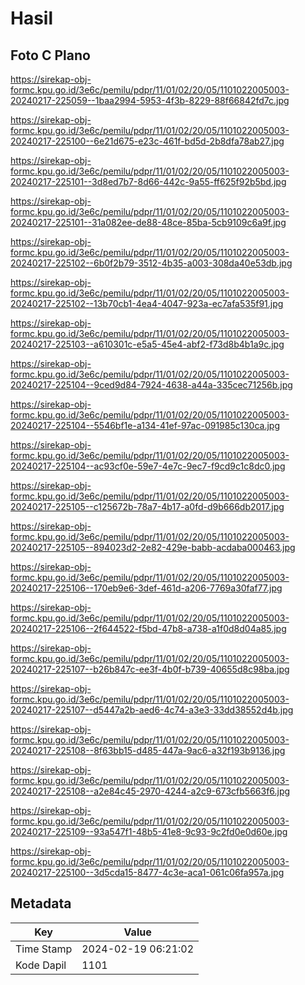 # Hasil

## Foto C Plano

https://sirekap-obj-formc.kpu.go.id/3e6c/pemilu/pdpr/11/01/02/20/05/1101022005003-20240217-225059--1baa2994-5953-4f3b-8229-88f66842fd7c.jpg

https://sirekap-obj-formc.kpu.go.id/3e6c/pemilu/pdpr/11/01/02/20/05/1101022005003-20240217-225100--6e21d675-e23c-461f-bd5d-2b8dfa78ab27.jpg

https://sirekap-obj-formc.kpu.go.id/3e6c/pemilu/pdpr/11/01/02/20/05/1101022005003-20240217-225101--3d8ed7b7-8d66-442c-9a55-ff625f92b5bd.jpg

https://sirekap-obj-formc.kpu.go.id/3e6c/pemilu/pdpr/11/01/02/20/05/1101022005003-20240217-225101--31a082ee-de88-48ce-85ba-5cb9109c6a9f.jpg

https://sirekap-obj-formc.kpu.go.id/3e6c/pemilu/pdpr/11/01/02/20/05/1101022005003-20240217-225102--6b0f2b79-3512-4b35-a003-308da40e53db.jpg

https://sirekap-obj-formc.kpu.go.id/3e6c/pemilu/pdpr/11/01/02/20/05/1101022005003-20240217-225102--13b70cb1-4ea4-4047-923a-ec7afa535f91.jpg

https://sirekap-obj-formc.kpu.go.id/3e6c/pemilu/pdpr/11/01/02/20/05/1101022005003-20240217-225103--a610301c-e5a5-45e4-abf2-f73d8b4b1a9c.jpg

https://sirekap-obj-formc.kpu.go.id/3e6c/pemilu/pdpr/11/01/02/20/05/1101022005003-20240217-225104--9ced9d84-7924-4638-a44a-335cec71256b.jpg

https://sirekap-obj-formc.kpu.go.id/3e6c/pemilu/pdpr/11/01/02/20/05/1101022005003-20240217-225104--5546bf1e-a134-41ef-97ac-091985c130ca.jpg

https://sirekap-obj-formc.kpu.go.id/3e6c/pemilu/pdpr/11/01/02/20/05/1101022005003-20240217-225104--ac93cf0e-59e7-4e7c-9ec7-f9cd9c1c8dc0.jpg

https://sirekap-obj-formc.kpu.go.id/3e6c/pemilu/pdpr/11/01/02/20/05/1101022005003-20240217-225105--c125672b-78a7-4b17-a0fd-d9b666db2017.jpg

https://sirekap-obj-formc.kpu.go.id/3e6c/pemilu/pdpr/11/01/02/20/05/1101022005003-20240217-225105--894023d2-2e82-429e-babb-acdaba000463.jpg

https://sirekap-obj-formc.kpu.go.id/3e6c/pemilu/pdpr/11/01/02/20/05/1101022005003-20240217-225106--170eb9e6-3def-461d-a206-7769a30faf77.jpg

https://sirekap-obj-formc.kpu.go.id/3e6c/pemilu/pdpr/11/01/02/20/05/1101022005003-20240217-225106--2f644522-f5bd-47b8-a738-a1f0d8d04a85.jpg

https://sirekap-obj-formc.kpu.go.id/3e6c/pemilu/pdpr/11/01/02/20/05/1101022005003-20240217-225107--b26b847c-ee3f-4b0f-b739-40655d8c98ba.jpg

https://sirekap-obj-formc.kpu.go.id/3e6c/pemilu/pdpr/11/01/02/20/05/1101022005003-20240217-225107--d5447a2b-aed6-4c74-a3e3-33dd38552d4b.jpg

https://sirekap-obj-formc.kpu.go.id/3e6c/pemilu/pdpr/11/01/02/20/05/1101022005003-20240217-225108--8f63bb15-d485-447a-9ac6-a32f193b9136.jpg

https://sirekap-obj-formc.kpu.go.id/3e6c/pemilu/pdpr/11/01/02/20/05/1101022005003-20240217-225108--a2e84c45-2970-4244-a2c9-673cfb5663f6.jpg

https://sirekap-obj-formc.kpu.go.id/3e6c/pemilu/pdpr/11/01/02/20/05/1101022005003-20240217-225109--93a547f1-48b5-41e8-9c93-9c2fd0e0d60e.jpg

https://sirekap-obj-formc.kpu.go.id/3e6c/pemilu/pdpr/11/01/02/20/05/1101022005003-20240217-225100--3d5cda15-8477-4c3e-aca1-061c06fa957a.jpg


## Metadata

| Key        | Value               |
| ---------- | ------------------- |
| Time Stamp | 2024-02-19 06:21:02 |
| Kode Dapil | 1101                |



